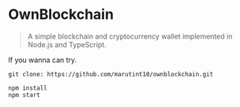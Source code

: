 # OwnBlockchain

> A simple blockchain and cryptocurrency wallet implemented in Node.js and TypeScript.

If you wanna can try.

```
git clone: https://github.com/marutint10/ownblockchain.git

npm install
npm start
```
